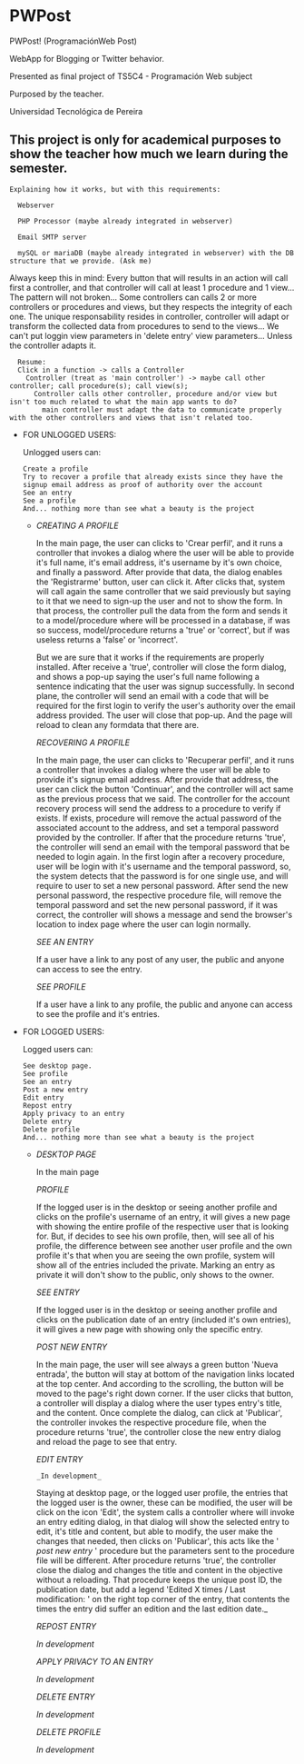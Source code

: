 # PWPost
  PWPost!
  (ProgramaciónWeb Post)
  
  WebApp for Blogging or Twitter behavior.
  
  Presented as final project of TS5C4 - Programación Web subject
  
  Purposed by the teacher.
  
  Universidad Tecnológica de Pereira
  
  This project is only for academical purposes to show the teacher how much we learn during the semester.
  -

    Explaining how it works, but with this requirements:
    
      Webserver
    
      PHP Processor (maybe already integrated in webserver)
    
      Email SMTP server
    
      mySQL or mariaDB (maybe already integrated in webserver) with the DB structure that we provide. (Ask me)
      
   Always keep this in mind:
      Every button that will results in an action will call first a controller, and that controller will call at least 1 procedure and 1 view...
      The pattern will not broken...
      Some controllers can calls 2 or more controllers or procedures and views, but they respects the integrity of each one.
      The unique responsability resides in controller, controller will adapt or transform the collected data from procedures to send to the views...
      We can't put loggin view parameters in 'delete entry' view parameters... Unless the controller adapts it.
      
      Resume:
      Click in a function -> calls a Controller
        Controller (treat as 'main controller') -> maybe call other controller; call procedure(s); call view(s);
          Controller calls other controller, procedure and/or view but isn't too much related to what the main app wants to do?
            main controller must adapt the data to communicate properly with the other controllers and views that isn't related too.
  
  -
    FOR UNLOGGED USERS:

    Unlogged users can:

        Create a profile
        Try to recover a profile that already exists since they have the signup email address as proof of authority over the account
        See an entry
        See a profile
        And... nothing more than see what a beauty is the project
    -
        *CREATING A PROFILE*
    
        In the main page, the user can clicks to 'Crear perfil', and it runs a controller that invokes a dialog where the user will be able to provide it's full name, it's email address, it's username by it's own choice, and finally a password.
        After provide that data, the dialog enables the 'Registrarme' button, user can click it.
        After clicks that, system will call again the same controller that we said previously but saying to it that we need to sign-up the user and not to show the form. 
        In that process, the controller pull the data from the form and sends it to a model/procedure where will be processed in a database, if  was so success, model/procedure returns a 'true' or 'correct', but if was useless returns a 'false' or 'incorrect'. 
        
        But we are sure that it works if the requirements are properly installed.
        After receive a 'true', controller will close the form dialog, and shows a pop-up saying the user's full name following a sentence indicating that the user was signup successfully. In second plane, the controller will send an email with a code that will be required for the first login to verify the user's authority over the email address provided.
        The user will close that pop-up. And the page will reload to clean any formdata that there are.
        
        
        *RECOVERING A PROFILE*
        
        In the main page, the user can clicks to 'Recuperar perfil', and it runs a controller that invokes a dialog where the user will be able to provide it's signup email address.
        After provide that address, the user can click the button 'Continuar', and the controller will act same as the previous process that we said.
        The controller for the account recovery process will send the address to a procedure to verify if exists.
        If exists, procedure will remove the actual password of the associated account to the address, and set a temporal password provided by the controller.
        If after that the procedure returns 'true', the controller will send an email with the temporal password that be needed to login again.
        In the first login after a recovery procedure, user will be login with it's username and the temporal password, so, the system detects that the password is for one single use, and will require to user to set a new personal password. 
        After send the new personal password, the respective procedure file, will remove the temporal password and set the new personal password, if it was correct, the controller will shows a message and send the browser's location to index page where the user can login normally.
        
        *SEE AN ENTRY*
        
        If a user have a link to any post of any user, the public and anyone can access to see the entry.
        
        *SEE PROFILE*
        
        If a user have a link to any profile, the public and anyone can access to see the profile and it's entries.

  -
    FOR LOGGED USERS:

    Logged users can:

        See desktop page.
        See profile
        See an entry
        Post a new entry
        Edit entry
        Repost entry
        Apply privacy to an entry
        Delete entry
        Delete profile
        And... nothing more than see what a beauty is the project
    -
        *DESKTOP PAGE*
    
        In the main page
        
        *PROFILE*
    
        If the logged user is in the desktop or seeing another profile and clicks on the profile's username of an entry, it will gives a new page with showing the entire profile of the respective user that is looking for. But, if decides to see his own profile, then, will see all of his profile, the difference between see another user profile and the own profile it's that when you are seeing the own profile, system will show all of the entries included the private. Marking an entry as private it will don't show to the public, only shows to the owner.
        
        *SEE ENTRY*
    
        If the logged user is in the desktop or seeing another profile and clicks on the publication date of an entry (included it's own entries), it will gives a new page with showing only the specific entry.
        
        *POST NEW ENTRY*
    
        In the main page, the user will see always a green button 'Nueva entrada', the button will stay at bottom of the navigation links located at the top center. And according to the scrolling, the button will be moved to the page's right down corner.
        If the user clicks that button, a controller will display a dialog where the user types entry's title, and the content. Once complete the dialog, can click at 'Publicar', the controller invokes the respective procedure file, when the procedure returns 'true', the controller close the new entry dialog and reload the page to see that entry.
        
        *EDIT ENTRY*
    
          _In development_
        Staying at desktop page, or the logged user profile, the entries that the logged user is the owner, these can be modified, the user will be click on the icon 'Edit', the system calls a controller where will invoke an entry editing dialog, in that dialog will show the selected entry to edit, it's title and content, but able to modify, the user make the changes that needed, then clicks on 'Publicar', this acts like the ' *post new entry* ' procedure but the parameters sent to the procedure file will be different. After procedure returns 'true', the controller close the dialog and changes the title and content in the objective without a reloading. That procedure keeps the unique post ID, the publication date, but add a legend 'Edited X times / Last modification: ' on the right top corner of the entry, that contents the times the entry did suffer an edition and the last edition date._
        
        *REPOST ENTRY*
    
        _In development_
        
        *APPLY PRIVACY TO AN ENTRY*
    
        _In development_
        
        *DELETE ENTRY*
    
        _In development_
        
        *DELETE PROFILE*
    
        _In development_
